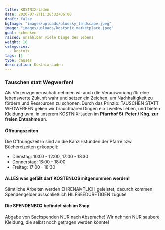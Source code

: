 ```yaml
---
title: KOSTNIX-Laden
date: 2020-07-2T11:28:32+06:00
draft: false
bgImage: "images/uploads/bluesky_landscape.jpeg"
image: "images/uploads/kostsnix_marketplace.jpeg"
goal: schenken
raised: unzählbar viele Dinge des Lebens
weight: 10
categories:
  - kostnix
tags: []
type: causes
description: Kostnix-Laden
---
```

### Tauschen statt Wegwerfen! 
Als Vinzenzgemeinschaft nehmen wir auch die Verantwortung für eine lebenswerte Zukunft wahr und setzen ein Zeichen, um Nachhaltigkeit zu fördern und Ressourcen zu schonen. 
Durch das Prinzip: TAUSCHEN STATT WEGWERFEN geben wir brauchbaren Dingen ein zweites Leben, und bieten Kleidung uvm. in unserem KOSTNIX-Laden im 
**Pfarrhof St. Peter / Kbg. zur freien Entnahme** an.
<!--more-->
#### Öffnungszeiten
Die Öffnungszeiten sind an die Kanzleistunden der Pfarre bzw. Büchereizeiten gekoppelt: 
- Dienstag: 10:00 - 12:00, 17:00 - 18:30
- Donnerstag: 16:00 - 18:00
- Freitag: 17:00 - 18:30

#### ALLES was gefällt darf KOSTENLOS mitgenommen werden!
Sämtliche Arbeiten werden EHRENAMTLICH geleistet, dadurch kommen Spendengelder ausschließlich
HILFSBEDÜRFTIGEN zugute!

#### Die SPENDENBOX befindet sich im Shop
Abgabe von Sachspenden NUR nach Absprache!
Wir nehmen NUR saubere Kleidung, die selbst noch getragen werden könnte!
